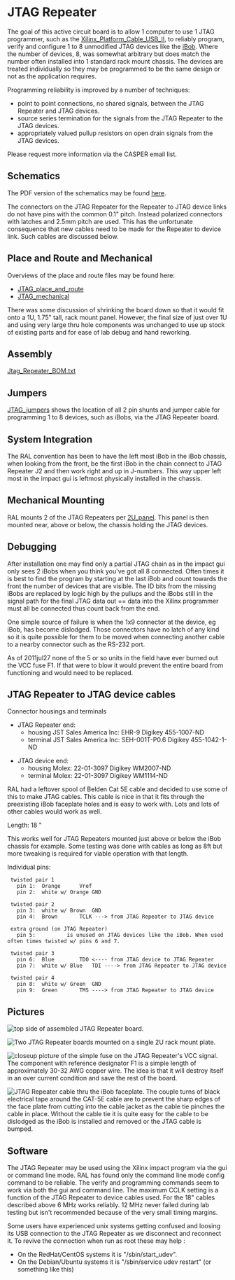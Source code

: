 # JTAG Repeater

The goal of this active circuit board is to allow 1 computer to use 1
JTAG programmer, such as the
[Xilinx\_Platform\_Cable\_USB\_II](http://www.xilinx.com/products/boards-and-kits/HW-USB-II-G.htm),
to reliably program, verify and configure 1 to 8 unmodified JTAG devices
like the [iBob](../../FPGA_Hosts/IBOB/README.md). Where the number
of devices, 8, was somewhat arbitrary but does match the number often
installed into 1 standard rack mount chassis. The devices are treated
individually so they may be programmed to be the same design or not as
the application requires.

Programming reliability is improved by a number of techniques:

  - point to point connections, no shared signals, between the JTAG
    Repeater and JTAG devices.
  - source series termination for the signals from the JTAG Repeater to
    the JTAG devices.
  - appropriately valued pullup resistors on open drain signals from the
    JTAG devices.

Please request more information via the CASPER email list.

## Schematics

The PDF version of the schematics may be found [here](schematics/Jtag_repeater.pdf).

The connectors on the JTAG Repeater for the Repeater to JTAG device
links do not have pins with the common 0.1" pitch. Instead polarized
connectors with latches and 2.5mm pitch are used. This has the
unfortunate consequence that new cables need to be made for the Repeater
to device link. Such cables are discussed below.

## Place and Route and Mechanical

Overviews of the place and route files may be found here:

- [JTAG\_place\_and\_route](place_and_route/Jtag_repeater_2011jul28.pdf)
- [JTAG\_mechanical](place_and_route/Jtag_mech.pdf)

There was some discussion of shrinking the board down so that it would
fit onto a 1U, 1.75" tall, rack mount panel. However, the final size of
just over 1U and using very large thru hole components was unchanged to
use up stock of existing parts and for ease of lab debug and hand
reworking.

## Assembly

[Jtag\_Repeater\_BOM.txt](assembly/jtag_repeater_bom.txt)

## Jumpers

[JTAG\_jumpers](documentation/Jumpers_2011may24.pdf)
shows the location of all 2 pin shunts and jumper cable for programming
1 to 8 devices, such as iBobs, via the JTAG Repeater board.

## System Integration

The RAL convention has been to have the left most iBob in the iBob
chassis, when looking from the front, be the first iBob in the chain
connect to JTAG Repeater J2 and then work right and up in J-numbers.
This way upper left most in the impact gui is leftmost physically
installed in the chassis.

## Mechanical Mounting

RAL mounts 2 of the JTAG Repeaters per
[2U\_panel](http://www.alliedelec.com/search/productdetail.aspx?SKU=7365125).
This panel is then mounted near, above or below, the chassis holding the
JTAG devices.

## Debugging

After installation one may find only a partial JTAG chain as in the
impact gui only sees 2 iBobs when you think you've got all 8 connected.
Often times it is best to find the program by starting at the last iBob
and count towards the front the number of devices that are visible. The
ID bits from the missing iBobs are replaced by logic high by the pullups
and the iBobs still in the signal path for the final JTAG data out ==
data into the Xilinx programmer must all be connected thus count back
from the end.

One simple source of failure is when the 1x9 connector at the device, eg
iBob, has become dislodged. Those connectors have no latch of any kind
so it is quite possible for them to be moved when connecting another
cable to a nearby connector such as the RS-232 port.

As of 2011jul27 none of the 5 or so units in the field have ever burned
out the VCC fuse F1. If that were to blow it would prevent the entire
board from functioning and would need to be replaced.

## JTAG Repeater to JTAG device cables

Connector housings and terminals

  - JTAG Repeater end:
      - housing JST Sales America Inc: EHR-9 Digikey 455-1007-ND
      - terminal JST Sales America Inc: SEH-001T-P0.6 Digikey
        455-1042-1-ND

<!-- end list -->

  - JTAG device end:
      - housing Molex: 22-01-3097 Digikey WM2007-ND
      - terminal Molex: 22-01-3097 Digikey WM1114-ND

RAL had a leftover spool of Belden Cat 5E cable and decided to use some
of this to make JTAG cables. This cable is nice in that it fits through
the preexisting iBob faceplate holes and is easy to work with. Lots and
lots of other cables would work as well.

Length: 18 "

This works well for JTAG Repeaters mounted just above or below the iBob
chassis for example. Some testing was done with cables as long as 8ft
but more tweaking is required for viable operation with that length.

Individual
pins:

` twisted pair 1`  
`   pin 1:  Orange      Vref`  
`   pin 2:  white w/ Orange GND`  
  
` twisted pair 2`  
`   pin 3:  white w/ Brown  GND`  
`   pin 4:  Brown       TCLK ---> from JTAG Repeater to JTAG device`  
  
` extra ground (on JTAG Repeater)`  
`   pin 5:          is unused on JTAG devices like the iBob. When used often times twisted w/ pins 6 and 7.`  
  
` twisted pair 3`  
`   pin 6:  Blue        TDO <---- from JTAG device to JTAG Repeater`  
`   pin 7:  white w/ Blue   TDI ----> from JTAG Repeater to JTAG device`  
  
` twisted pair 4`  
`   pin 8:  white w/ Green  GND`  
`   pin 9:  Green       TMS ----> from JTAG Repeater to JTAG device`

## Pictures

![top side of assembled JTAG Repeater board](photos/JTAG_Repeater_top.jpg).

![Two JTAG Repeater boards mounted on a single 2U rack mount plate](photos/JTAG_Repeaters_on_2U.jpg).

![closeup picture of the simple fuse on the JTAG Repeater's VCC signal](photos/JTAG_fuse.jpg). The
component with reference designator F1 is a simple length of
approximately 30-32 AWG copper wire. The idea is that it will destroy
itself in an over current condition and save the rest of the board.

![JTAG Repeater cable thru the iBob faceplate](photos/JTAG_2.jpg). The
couple turns of black electrical tape around the CAT-5E cable are to
prevent the sharp edges of the face plate from cutting into the cable
jacket as the cable tie pinches the cable in place. Without the cable
tie it is quite easy for the cable to be dislodged as the iBob is
installed and removed or the JTAG cable is bumped.

## Software

The JTAG Repeater may be used using the Xilinx impact program via the
gui or command line mode. RAL has found only the command line mode
config command to be reliable. The verify and programming commands seem
to work via both the gui and command line. The maximum CCLK setting is a
function of the JTAG Repeater to device cables used. For the 18" cables
described above 6 MHz works reliably. 12 MHz never failed during lab
testing but isn't recommended because of the very small timing margins.

Some users have experienced unix systems getting confused and loosing
its USB connection to the JTAG Repeater as we disconnect and reconnect
it. To revive the connection when run as root these may help :

  - On the RedHat/CentOS systems it is "/sbin/start\_udev".
  - On the Debian/Ubuntu systems it is "/sbin/service udev restart" (or
    something like this)
